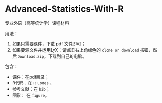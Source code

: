 # Advanced-Statistics-With-R
专业外语（高等统计学）课程材料

用法：
1. 如果只需要课件，下载 pdf 文件即可；
2. 如果要源文件并运用LyX：请点击右上角绿色的 `clone or download` 按钮，然后 `Download.zip`，下载到自己的电脑。

包含：
- 课件：在pdf目录；
- R代码：在 `R Codes`；
- 参考文献：在 `bib`；
- 图形： 在 `figure`。
